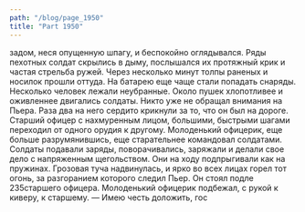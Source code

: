 ```yaml
---
path: "/blog/page_1950"
title: "Part 1950"
---
```


 задом, неся опущенную шпагу, и беспокойно оглядывался.
Ряды пехотных солдат скрылись в дыму, послышался их протяжный крик и частая стрельба ружей. Через несколько минут толпы раненых и носилок прошли оттуда. На батарею еще чаще стали попадать снаряды. Несколько человек лежали неубранные. Около пушек хлопотливее и оживленнее двигались солдаты. Никто уже не обращал внимания на Пьера. Раза два на него сердито крикнули за то, что он был на дороге. Старший офицер с нахмуренным лицом, большими, быстрыми шагами переходил от одного орудия к другому. Молоденький офицерик, еще больше разрумянившись, еще старательнее командовал солдатами. Солдаты подавали заряды, поворачивались, заряжали и делали свое дело с напряженным щегольством. Они на ходу подпрыгивали как на пружинах.
Грозовая туча надвинулась, и ярко во всех лицах горел тот огонь, за разгоранием которого следил Пьер. Он стоял подле 235старшего офицера. Молоденький офицерик подбежал, с рукой к киверу, к старшему.
— Имею честь доложить, гос
